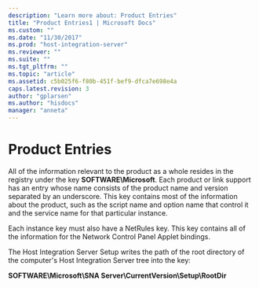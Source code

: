 ```yaml
---
description: "Learn more about: Product Entries"
title: "Product Entries1 | Microsoft Docs"
ms.custom: ""
ms.date: "11/30/2017"
ms.prod: "host-integration-server"
ms.reviewer: ""
ms.suite: ""
ms.tgt_pltfrm: ""
ms.topic: "article"
ms.assetid: c5b025f6-f80b-451f-bef9-dfca7e698e4a
caps.latest.revision: 3
author: "gplarsen"
ms.author: "hisdocs"
manager: "anneta"
---
```

# Product Entries
All of the information relevant to the product as a whole resides in the registry under the key **SOFTWARE\Microsoft**. Each product or link support has an entry whose name consists of the product name and version separated by an underscore. This key contains most of the information about the product, such as the script name and option name that control it and the service name for that particular instance.  
  
 Each instance key must also have a NetRules key. This key contains all of the information for the Network Control Panel Applet bindings.  
  
 The Host Integration Server Setup writes the path of the root directory of the computer's Host Integration Server tree into the key:  
  
 **SOFTWARE\Microsoft\SNA Server\CurrentVersion\Setup\RootDir**
